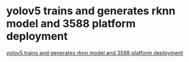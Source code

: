 # yolov5 trains and generates rknn model and 3588 platform deployment
[yolov5 trains and generates rknn model and 3588 platform deployment](https://aiwithcloud.com/2022/09/19/yolov5_trains_and_generates_rknn_model_and_3588_platform_deployment/)